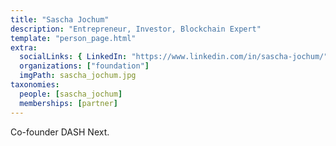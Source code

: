 ```yaml
---
title: "Sascha Jochum"
description: "Entrepreneur, Investor, Blockchain Expert"
template: "person_page.html"
extra:
  socialLinks: { LinkedIn: "https://www.linkedin.com/in/sascha-jochum/" }
  organizations: ["foundation"]
  imgPath: sascha_jochum.jpg
taxonomies:
  people: [sascha_jochum]
  memberships: [partner]
---
```


Co-founder DASH Next.
